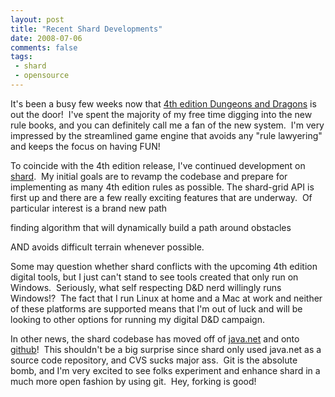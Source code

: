 ```yaml
---
layout: post
title: "Recent Shard Developments"
date: 2008-07-06
comments: false
tags:
 - shard
 - opensource
---
```


It's been a busy few weeks now that [4th edition Dungeons and Dragons](http://dndinsider.com) is out the door!  I've spent the majority of my free time digging into the new rule books, and you can definitely call me a fan of the new system.  I'm very impressed by the streamlined game engine that avoids any "rule lawyering" and keeps the focus on having FUN!

To coincide with the 4th edition release, I've continued development on [shard](http://shard.codecrate.com).  My initial goals are to revamp the codebase and prepare for implementing as many 4th edition rules as possible. The shard-grid API is first up and there are a few really exciting features that are underway.  Of particular interest is a brand new path

finding algorithm that will dynamically build a path around obstacles

AND avoids difficult terrain whenever possible.

Some may question whether shard conflicts with the upcoming 4th edition digital tools, but I just can't stand to see tools created that only run on Windows.  Seriously, what self respecting D&D nerd willingly runs Windows!?  The fact that I run Linux at home and a Mac at work and neither of these platforms are supported means that I'm out of luck and will be looking to other options for running my digital D&D campaign.

In other news, the shard codebase has moved off of [java.net](http://shard.dev.java.net) and onto [github](http://github.com/wireframe/shard)!  This shouldn't be a big surprise since shard only used java.net as a source code repository, and CVS sucks major ass.  Git is the absolute bomb, and I'm very excited to see folks experiment and enhance shard in a much more open fashion by using git.  Hey, forking is good!

 

